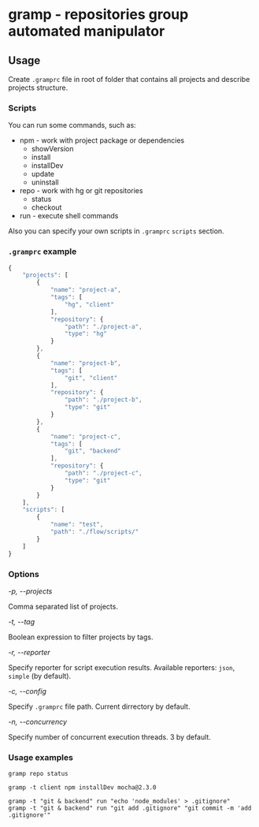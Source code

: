 # gramp - repositories group automated manipulator

## Usage

Create `.gramprc` file in root of folder that contains all projects and describe projects structure.


### Scripts

You can run some commands, such as:

* npm - work with project package or dependencies
	* showVersion
	* install
	* installDev
	* update
	* uninstall
* repo - work with hg or git repositories
	* status
	* checkout
* run - execute shell commands

Also you can specify your own scripts in `.gramprc` `scripts` section.


### `.gramprc` example

```javascript
{
	"projects": [
		{
			"name": "project-a",
			"tags": [
				"hg", "client"
			],
			"repository": {
				"path": "./project-a",
				"type": "hg"
			}
		},
		{
			"name": "project-b",
			"tags": [
				"git", "client"
			],
			"repository": {
				"path": "./project-b",
				"type": "git"
			}
		},
		{
			"name": "project-c",
			"tags": [
				"git", "backend"
			],
			"repository": {
				"path": "./project-c",
				"type": "git"
			}
		}
	],
	"scripts": [
		{
			"name": "test",
			"path": "./flow/scripts/"
		}
	]
}
```


### Options

*-p, --projects*

Comma separated list of projects.

*-t, --tag*

Boolean expression to filter projects by tags.

*-r, --reporter*

Specify reporter for script execution results. Available reporters: `json`, `simple` (by default).

*-c, --config*

Specify `.gramprc` file path. Current dirrectory by default.

*-n, --concurrency*

Specify number of concurrent execution threads. 3 by default.

### Usage examples

```
gramp repo status
```

```
gramp -t client npm installDev mocha@2.3.0
```

```
gramp -t "git & backend" run "echo 'node_modules' > .gitignore"
gramp -t "git & backend" run "git add .gitignore" "git commit -m 'add .gitignore'"
```
